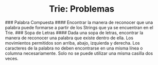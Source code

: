 <div align="center">

# Trie: Problemas  

 <div align="left">
 ### Palabra Compuesta
   #### Encontrar la manera de reconocer que una palabra puede formarse a partir de los Strings que ya se encuentran en el Trie.
 ### Sopa de Letras
   #### Dada una sopa de letras, encontrar la manera de reconocer una palabra que existe dentro de ella. 
   Los movimientos permitidos son arriba, abajo, izquierda y derecha. Los caracteres de la palabra no deben encontrarse en una misma línea o columna necesariamente.
   Solo no se puede utilizar una misma casilla dos veces.
